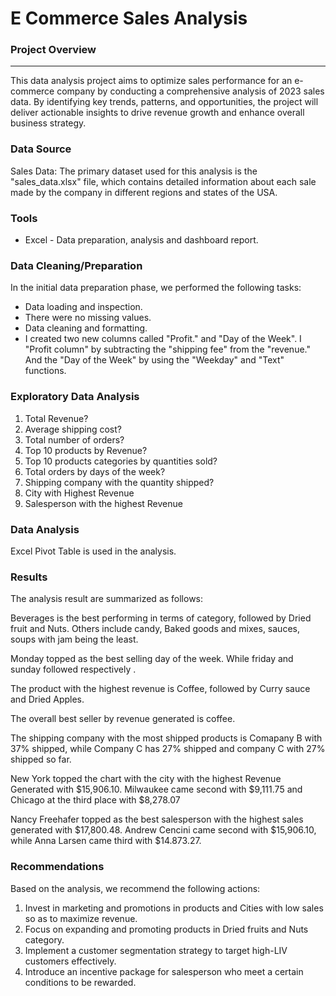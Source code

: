 # E Commerce Sales Analysis

### Project Overview
---

This data analysis project aims to optimize sales performance for an e-commerce company by conducting a comprehensive analysis of 2023 sales data. By identifying key trends, patterns, and opportunities, the project will deliver actionable insights to drive revenue growth and enhance overall business strategy.

### Data Source

Sales Data: The primary dataset used for this analysis is the "sales_data.xlsx" file, which contains detailed information about each sale made by the company in different regions and states of the USA. 

### Tools

- Excel - Data preparation, analysis and dashboard report.


### Data Cleaning/Preparation

In the initial data preparation phase, we performed the following tasks:
- Data loading and inspection.
- There were no missing values.
- Data cleaning and formatting.
- I created two new columns called "Profit." and "Day of the Week". I "Profit column" by subtracting the "shipping fee" from the "revenue." And the "Day of the Week" by using the "Weekday" and "Text" functions.

### Exploratory Data Analysis

1. Total Revenue?
2. Average shipping cost?
3. Total number of orders?
4. Top 10 products by Revenue?
5. Top 10 products categories by quantities sold?
6. Total orders by days of the week?
7. Shipping company with the quantity shipped?
8. City with Highest Revenue
9. Salesperson with the highest Revenue 

### Data Analysis
Excel Pivot Table is used in the analysis.

### Results

The analysis result are summarized as follows:

Beverages is the best performing in terms of category, followed by Dried fruit and Nuts. Others include candy, Baked goods and mixes, sauces, soups with jam being the least.

Monday topped as the best selling day of the week. While friday and sunday followed respectively .

The product with the highest revenue is Coffee, followed by Curry sauce and Dried Apples. 

The overall best seller by revenue generated is coffee.

The shipping company with the most shipped products is Comapany B with 37% shipped, while Company C has 27% shipped and company C with 27% shipped so far.

New York topped the chart with the city with the highest Revenue Generated with $15,906.10. Milwaukee came second with $9,111.75 and Chicago at the third place with $8,278.07

Nancy Freehafer topped as the best salesperson with the highest sales generated with $17,800.48. Andrew Cencini came second with $15,906.10, while Anna Larsen came third with $14.873.27.

### Recommendations

Based on the analysis, we recommend the following actions:
1. Invest in marketing and promotions in products and Cities with low sales so as to maximize revenue. 
2. Focus on expanding and promoting products in Dried fruits and Nuts category.
3. Implement a customer segmentation strategy to target high-LIV customers effectively.
4. Introduce an incentive package for salesperson who meet a certain conditions to be rewarded.

